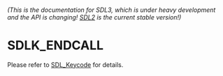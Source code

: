 ###### (This is the documentation for SDL3, which is under heavy development and the API is changing! [SDL2](https://wiki.libsdl.org/SDL2/) is the current stable version!)
# SDLK_ENDCALL

Please refer to [SDL_Keycode](SDL_Keycode) for details.

